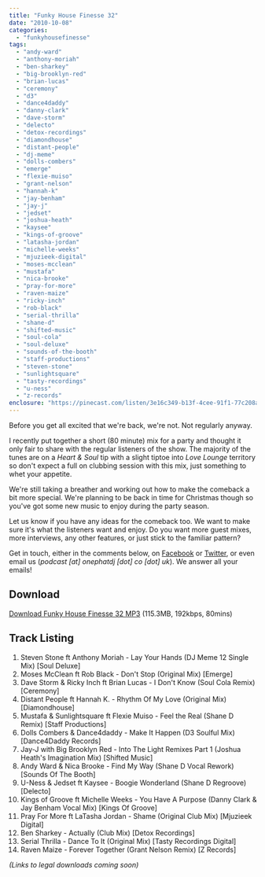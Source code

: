 ```yaml
---
title: "Funky House Finesse 32"
date: "2010-10-08"
categories: 
  - "funkyhousefinesse"
tags: 
  - "andy-ward"
  - "anthony-moriah"
  - "ben-sharkey"
  - "big-brooklyn-red"
  - "brian-lucas"
  - "ceremony"
  - "d3"
  - "dance4daddy"
  - "danny-clark"
  - "dave-storm"
  - "delecto"
  - "detox-recordings"
  - "diamondhouse"
  - "distant-people"
  - "dj-meme"
  - "dolls-combers"
  - "emerge"
  - "flexie-muiso"
  - "grant-nelson"
  - "hannah-k"
  - "jay-benham"
  - "jay-j"
  - "jedset"
  - "joshua-heath"
  - "kaysee"
  - "kings-of-groove"
  - "latasha-jordan"
  - "michelle-weeks"
  - "mjuzieek-digital"
  - "moses-mcclean"
  - "mustafa"
  - "nica-brooke"
  - "pray-for-more"
  - "raven-maize"
  - "ricky-inch"
  - "rob-black"
  - "serial-thrilla"
  - "shane-d"
  - "shifted-music"
  - "soul-cola"
  - "soul-deluxe"
  - "sounds-of-the-booth"
  - "staff-productions"
  - "steven-stone"
  - "sunlightsquare"
  - "tasty-recordings"
  - "u-ness"
  - "z-records"
enclosure: "https://pinecast.com/listen/3e16c349-b13f-4cee-91f1-77c208a74d59.mp3 115287216 audio/mpeg "
---
```


Before you get all excited that we're back, we're not. Not regularly anyway.

I recently put together a short (80 minute) mix for a party and thought it only fair to share with the regular listeners of the show. The majority of the tunes are on a _Heart & Soul_ tip with a slight tiptoe into _Love Lounge_ territory so don't expect a full on clubbing session with this mix, just something to whet your appetite.

We're still taking a breather and working out how to make the comeback a bit more special. We're planning to be back in time for Christmas though so you've got some new music to enjoy during the party season.

Let us know if you have any ideas for the comeback too. We want to make sure it's what the listeners want and enjoy. Do you want more guest mixes, more interviews, any other features, or just stick to the familiar pattern?

Get in touch, either in the comments below, on [Facebook](https://www.facebook.com/onephatdj) or [Twitter](https://twitter.com/onephatdj), or even email us (_podcast \[at\] onephatdj \[dot\] co \[dot\] uk_). We answer all your emails!

## Download

[Download Funky House Finesse 32 MP3](https://pinecast.com/listen/3e16c349-b13f-4cee-91f1-77c208a74d59.mp3) (115.3MB, 192kbps, 80mins)

## Track Listing

1. Steven Stone ft Anthony Moriah - Lay Your Hands (DJ Meme 12 Single Mix) \[Soul Deluxe\]
2. Moses McClean ft Rob Black - Don't Stop (Original Mix) \[Emerge\]
3. Dave Storm & Ricky Inch ft Brian Lucas - I Don't Know (Soul Cola Remix) \[Ceremony\]
4. Distant People ft Hannah K. - Rhythm Of My Love (Original Mix) \[Diamondhouse\]
5. Mustafa & Sunlightsquare ft Flexie Muiso - Feel the Real (Shane D Remix) \[Staff Productions\]
6. Dolls Combers & Dance4daddy - Make It Happen (D3 Soulful Mix) \[Dance4Daddy Records\]
7. Jay-J with Big Brooklyn Red - Into The Light Remixes Part 1 (Joshua Heath's Imagination Mix) \[Shifted Music\]
8. Andy Ward & Nica Brooke - Find My Way (Shane D Vocal Rework) \[Sounds Of The Booth\]
9. U-Ness & Jedset ft Kaysee - Boogie Wonderland (Shane D Regroove) \[Delecto\]
10. Kings of Groove ft Michelle Weeks - You Have A Purpose (Danny Clark & Jay Benham Vocal Mix) \[Kings Of Groove\]
11. Pray For More ft LaTasha Jordan - Shame (Original Club Mix) \[Mjuzieek Digital\]
12. Ben Sharkey - Actually (Club Mix) \[Detox Recordings\]
13. Serial Thrilla - Dance To It (Original Mix) \[Tasty Recordings Digital\]
14. Raven Maize - Forever Together (Grant Nelson Remix) \[Z Records\]

_(Links to legal downloads coming soon)_
